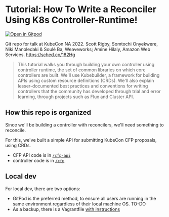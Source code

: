 # Tutorial: How To Write a Reconciler Using K8s Controller-Runtime!

[![Open in Gitpod](https://gitpod.io/button/open-in-gitpod.svg)](https://gitpod.io/#https://github.com/scottrigby/how-to-write-a-reconciler-using-k8s-controller-runtime)

Git repo for talk at KubeCon NA 2022. Scott Rigby, Somtochi Onyekwere, Niki Manoledaki & Soulé Ba, Weaveworks; Amine Hilaly, Amazon Web Services. <https://sched.co/182Hg>

> This tutorial walks you through building your own controller using controller runtime, the set of common libraries on which core controllers are built. We'll use Kubebuilder, a framework for building APIs using custom resource definitions (CRDs). We'll also explain lesser-documented best practices and conventions for writing controllers that the community has developed through trial and error learning, through projects such as Flux and Cluster API.

## How this repo is organized

Since we'll be building a controller with reconcilers, we'll need something to reconcile.

For this, we've built a simple API for submitting KubeCon CFP proposals, using CRDs.

- CFP API code is in [`/cfp-api`](cfp-api/README.md)
- controller code is in [`/cfp`](cfp/README.md)

## Local dev

For local dev, there are two options:

- GitPod is the preferred method, to ensure all users are running in the same environment regardless of their local machine OS. TO-DO
- As a backup, there is a Vagrantfile [with instructions](dev/vagrant/README.md)
